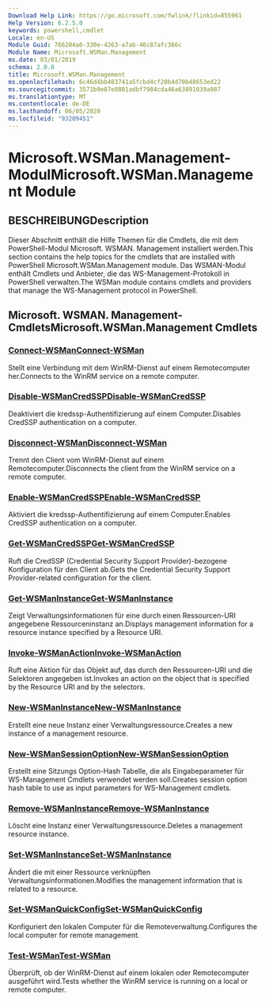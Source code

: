 ```yaml
---
Download Help Link: https://go.microsoft.com/fwlink/?linkid=855961
Help Version: 6.2.5.0
keywords: powershell,cmdlet
Locale: en-US
Module Guid: 766204a6-330e-4263-a7ab-46c87afc366c
Module Name: Microsoft.WSMan.Management
ms.date: 03/01/2019
schema: 2.0.0
title: Microsoft.WSMan.Management
ms.openlocfilehash: 6c46d4bb483741a5fcbd4cf20b4d70b48653ed22
ms.sourcegitcommit: 3571b9e87e8881adbf7984cda46a63891039a987
ms.translationtype: MT
ms.contentlocale: de-DE
ms.lasthandoff: 06/05/2020
ms.locfileid: "93209451"
---
```

# <span data-ttu-id="c8355-103">Microsoft.WSMan.Management-Modul</span><span class="sxs-lookup"><span data-stu-id="c8355-103">Microsoft.WSMan.Management Module</span></span>

## <span data-ttu-id="c8355-104">BESCHREIBUNG</span><span class="sxs-lookup"><span data-stu-id="c8355-104">Description</span></span>

<span data-ttu-id="c8355-105">Dieser Abschnitt enthält die Hilfe Themen für die Cmdlets, die mit dem PowerShell-Modul Microsoft. WSMAN. Management installiert werden.</span><span class="sxs-lookup"><span data-stu-id="c8355-105">This section contains the help topics for the cmdlets that are installed with PowerShell Microsoft.WSMan.Management module.</span></span> <span data-ttu-id="c8355-106">Das WSMAN-Modul enthält Cmdlets und Anbieter, die das WS-Management-Protokoll in PowerShell verwalten.</span><span class="sxs-lookup"><span data-stu-id="c8355-106">The WSMan module contains cmdlets and providers that manage the WS-Management protocol in PowerShell.</span></span>

## <span data-ttu-id="c8355-107">Microsoft. WSMAN. Management-Cmdlets</span><span class="sxs-lookup"><span data-stu-id="c8355-107">Microsoft.WSMan.Management Cmdlets</span></span>

### [<span data-ttu-id="c8355-108">Connect-WSMan</span><span class="sxs-lookup"><span data-stu-id="c8355-108">Connect-WSMan</span></span>](Connect-WSMan.md)
<span data-ttu-id="c8355-109">Stellt eine Verbindung mit dem WinRM-Dienst auf einem Remotecomputer her.</span><span class="sxs-lookup"><span data-stu-id="c8355-109">Connects to the WinRM service on a remote computer.</span></span>

### [<span data-ttu-id="c8355-110">Disable-WSManCredSSP</span><span class="sxs-lookup"><span data-stu-id="c8355-110">Disable-WSManCredSSP</span></span>](Disable-WSManCredSSP.md)
<span data-ttu-id="c8355-111">Deaktiviert die kredssp-Authentifizierung auf einem Computer.</span><span class="sxs-lookup"><span data-stu-id="c8355-111">Disables CredSSP authentication on a computer.</span></span>

### [<span data-ttu-id="c8355-112">Disconnect-WSMan</span><span class="sxs-lookup"><span data-stu-id="c8355-112">Disconnect-WSMan</span></span>](Disconnect-WSMan.md)
<span data-ttu-id="c8355-113">Trennt den Client vom WinRM-Dienst auf einem Remotecomputer.</span><span class="sxs-lookup"><span data-stu-id="c8355-113">Disconnects the client from the WinRM service on a remote computer.</span></span>

### [<span data-ttu-id="c8355-114">Enable-WSManCredSSP</span><span class="sxs-lookup"><span data-stu-id="c8355-114">Enable-WSManCredSSP</span></span>](Enable-WSManCredSSP.md)
<span data-ttu-id="c8355-115">Aktiviert die kredssp-Authentifizierung auf einem Computer.</span><span class="sxs-lookup"><span data-stu-id="c8355-115">Enables CredSSP authentication on a computer.</span></span>

### [<span data-ttu-id="c8355-116">Get-WSManCredSSP</span><span class="sxs-lookup"><span data-stu-id="c8355-116">Get-WSManCredSSP</span></span>](Get-WSManCredSSP.md)
<span data-ttu-id="c8355-117">Ruft die CredSSP (Credential Security Support Provider)-bezogene Konfiguration für den Client ab.</span><span class="sxs-lookup"><span data-stu-id="c8355-117">Gets the Credential Security Support Provider-related configuration for the client.</span></span>

### [<span data-ttu-id="c8355-118">Get-WSManInstance</span><span class="sxs-lookup"><span data-stu-id="c8355-118">Get-WSManInstance</span></span>](Get-WSManInstance.md)
<span data-ttu-id="c8355-119">Zeigt Verwaltungsinformationen für eine durch einen Ressourcen-URI angegebene Ressourceninstanz an.</span><span class="sxs-lookup"><span data-stu-id="c8355-119">Displays management information for a resource instance specified by a Resource URI.</span></span>

### [<span data-ttu-id="c8355-120">Invoke-WSManAction</span><span class="sxs-lookup"><span data-stu-id="c8355-120">Invoke-WSManAction</span></span>](Invoke-WSManAction.md)
<span data-ttu-id="c8355-121">Ruft eine Aktion für das Objekt auf, das durch den Ressourcen-URI und die Selektoren angegeben ist.</span><span class="sxs-lookup"><span data-stu-id="c8355-121">Invokes an action on the object that is specified by the Resource URI and by the selectors.</span></span>

### [<span data-ttu-id="c8355-122">New-WSManInstance</span><span class="sxs-lookup"><span data-stu-id="c8355-122">New-WSManInstance</span></span>](New-WSManInstance.md)
<span data-ttu-id="c8355-123">Erstellt eine neue Instanz einer Verwaltungsressource.</span><span class="sxs-lookup"><span data-stu-id="c8355-123">Creates a new instance of a management resource.</span></span>

### [<span data-ttu-id="c8355-124">New-WSManSessionOption</span><span class="sxs-lookup"><span data-stu-id="c8355-124">New-WSManSessionOption</span></span>](New-WSManSessionOption.md)
<span data-ttu-id="c8355-125">Erstellt eine Sitzungs Option-Hash Tabelle, die als Eingabeparameter für WS-Management Cmdlets verwendet werden soll.</span><span class="sxs-lookup"><span data-stu-id="c8355-125">Creates session option hash table to use as input parameters for WS-Management cmdlets.</span></span>

### [<span data-ttu-id="c8355-126">Remove-WSManInstance</span><span class="sxs-lookup"><span data-stu-id="c8355-126">Remove-WSManInstance</span></span>](Remove-WSManInstance.md)
<span data-ttu-id="c8355-127">Löscht eine Instanz einer Verwaltungsressource.</span><span class="sxs-lookup"><span data-stu-id="c8355-127">Deletes a management resource instance.</span></span>

### [<span data-ttu-id="c8355-128">Set-WSManInstance</span><span class="sxs-lookup"><span data-stu-id="c8355-128">Set-WSManInstance</span></span>](Set-WSManInstance.md)
<span data-ttu-id="c8355-129">Ändert die mit einer Ressource verknüpften Verwaltungsinformationen.</span><span class="sxs-lookup"><span data-stu-id="c8355-129">Modifies the management information that is related to a resource.</span></span>

### [<span data-ttu-id="c8355-130">Set-WSManQuickConfig</span><span class="sxs-lookup"><span data-stu-id="c8355-130">Set-WSManQuickConfig</span></span>](Set-WSManQuickConfig.md)
<span data-ttu-id="c8355-131">Konfiguriert den lokalen Computer für die Remoteverwaltung.</span><span class="sxs-lookup"><span data-stu-id="c8355-131">Configures the local computer for remote management.</span></span>

### [<span data-ttu-id="c8355-132">Test-WSMan</span><span class="sxs-lookup"><span data-stu-id="c8355-132">Test-WSMan</span></span>](Test-WSMan.md)
<span data-ttu-id="c8355-133">Überprüft, ob der WinRM-Dienst auf einem lokalen oder Remotecomputer ausgeführt wird.</span><span class="sxs-lookup"><span data-stu-id="c8355-133">Tests whether the WinRM service is running on a local or remote computer.</span></span>

